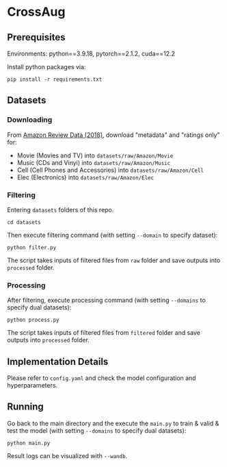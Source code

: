 # CrossAug

## Prerequisites

Environments: python==3.9.18, pytorch==2.1.2, cuda==12.2

Install python packages via:
```
pip install -r requirements.txt
```

## Datasets

### Downloading

From [Amazon Review Data (2018)](https://jmcauley.ucsd.edu/data/amazon_v2/index.html), download "metadata" and "ratings only" for:
- Movie (Movies and TV) into `datasets/raw/Amazon/Movie`
- Music (CDs and Vinyi) into `datasets/raw/Amazon/Music`
- Cell (Cell Phones and Accessories) into `datasets/raw/Amazon/Cell`
- Elec (Electronics) into `datasets/raw/Amazon/Elec`

### Filtering

Entering `datasets` folders of this repo.
```{bash}
cd datasets
```

Then execute filtering command (with setting `--domain` to specify dataset):
```{bash}
python filter.py
```
The script takes inputs of filtered files from `raw` folder and save outputs into `processed` folder.

### Processing

After filtering, execute processing command (with setting `--domains` to specify dual datasets):
```{bash}
python process.py
```
The script takes inputs of filtered files from `filtered` folder and save outputs into `processed` folder.

## Implementation Details

Please refer to `config.yaml` and check the model configuration and hyperparameters.

## Running

Go back to the main directory and the execute the `main.py` to train & valid & test the model (with setting `--domains` to specify dual datasets):
```{bash}
python main.py
```

Result logs can be visualized with `--wandb`.

